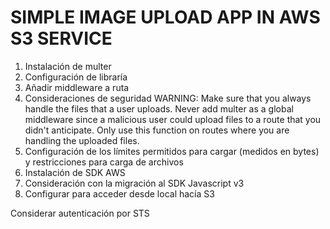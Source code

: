 # SIMPLE IMAGE UPLOAD APP IN AWS S3 SERVICE

1. Instalación de multer
2. Configuración de libraría
3. Añadir middleware a ruta
4. Consideraciones de seguridad
   WARNING: Make sure that you always handle the files that a user uploads. Never add multer as a global middleware since a malicious user could upload files to a route that you didn't anticipate. Only use this function on routes where you are handling the uploaded files.
5. Configuración de los límites permitidos para cargar (medidos en bytes) y restricciones para carga de archivos
6. Instalación de SDK AWS
7. Consideración con la migración al SDK Javascript v3
8. Configurar para acceder desde local hacía S3

Considerar autenticación por STS
